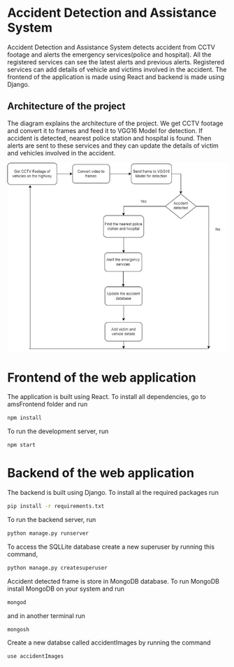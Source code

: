 # Accident Detection and Assistance System 

Accident Detection and Assistance System detects accident from CCTV footage and alerts the emergency services(police and hospital). All the registered services can see the latest alerts and previous alerts. Registered services can add details of vehicle and victims involved in the accident. The frontend of the application is made using React and backend is made using Django.

## Architecture of the project

The diagram explains the architecture of the project. We get CCTV footage and convert it to frames and feed it to VGG16 Model for detection. If accident is detected, nearest police station and hospital is found. Then alerts are sent to these services and they can update the details of victim and vehicles involved in the accident.

![Login](https://github.com/MayaSatishRao/Accident-Detection-and-Assistance-System/blob/master/project_architecture.png)

# Frontend of the web application

The application is built using React. To install all dependencies, go to amsFrontend folder and run
```bash 
npm install 
```
To run the development server, run 
```bash 
npm start 
```
# Backend of the web application

The backend is built using Django. To install al the required packages run 
```bash
pip install -r requirements.txt
```
To run the backend server, run
```bash
python manage.py runserver
```
To access the SQLLite database create a new superuser by running this command,
```bash
python manage.py createsuperuser
```
Accident detected frame is store in MongoDB database. To run MongoDB install MongoDB on your system and run
```bash
mongod
```
and in another terminal run 
```bash
mongosh
```
Create a new databse called accidentImages by running the command
```bash
use accidentImages
```
